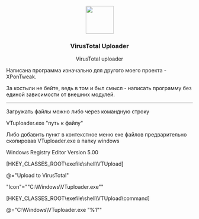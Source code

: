 <div><p align="center"><img src="https://raw.githubusercontent.com/PONYASHIN/VirusTotalUploader/refs/heads/main/src/icon.ico" width="75" height="75" /></p><h3 align="center">VirusTotal Uploader</h3></div>
<p align="center">VirusTotal uploader</p>
Написана программа изначально для другого моего проекта - XPonTweak.

За костыли не бейте, ведь в том и был смысл - написать программу без единой зависимости от внешних модулей.

-------------

Загружать файлы можно либо через командную строку 

VTuploader.exe "путь к файлу"

Либо добавить пункт в контекстное меню exe файлов предварительно скопировав VTuploader.exe в папку windows

Windows Registry Editor Version 5.00

[HKEY_CLASSES_ROOT\exefile\shell\VTUpload]

@="Upload to VirusTotal"

"Icon"="\"C:\\Windows\\VTuploader.exe\""

[HKEY_CLASSES_ROOT\exefile\shell\VTUpload\command]

@="C:\\Windows\\VTuploader.exe \"%1\""
